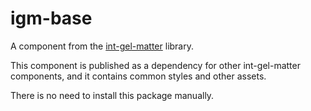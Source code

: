 # igm-base

A component from the [int-gel-matter](https://github.com/bbc/int-gel-matter) library.

This component is published as a dependency for other int-gel-matter components, and it contains common styles and other assets.

There is no need to install this package manually.

